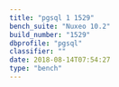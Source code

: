 ```yaml
---
title: "pgsql 1 1529"
bench_suite: "Nuxeo 10.2"
build_number: "1529"
dbprofile: "pgsql"
classifier: ""
date: 2018-08-14T07:54:27
type: "bench"
---
```

